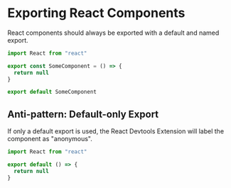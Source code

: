 # Exporting React Components

React components should always be exported with a default and named export.

```javascript
import React from "react"

export const SomeComponent = () => {
  return null
}

export default SomeComponent
```

## Anti-pattern: Default-only Export

If only a default export is used, the React Devtools Extension will label the component as "anonymous".

```javascript
import React from "react"

export default () => {
  return null
}
```
